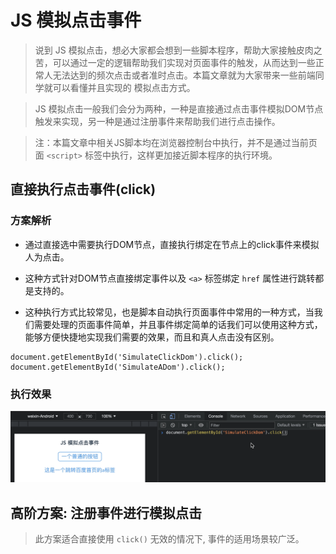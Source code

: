 # JS 模拟点击事件

> 说到 JS 模拟点击，想必大家都会想到一些脚本程序，帮助大家接触皮肉之苦，可以通过一定的逻辑帮助我们实现对页面事件的触发，从而达到一些正常人无法达到的频次点击或者准时点击。本篇文章就为大家带来一些前端同学就可以看懂并且实现的 模拟点击方式。

> JS 模拟点击一般我们会分为两种，一种是直接通过点击事件模拟DOM节点触发来实现，另一种是通过注册事件来帮助我们进行点击操作。

> 注：本篇文章中相关JS脚本均在浏览器控制台中执行，并不是通过当前页面 `<script>` 标签中执行，这样更加接近脚本程序的执行环境。

## 直接执行点击事件(click)
### 方案解析
* 通过直接选中需要执行DOM节点，直接执行绑定在节点上的click事件来模拟人为点击。
* 这种方式针对DOM节点直接绑定事件以及 `<a>` 标签绑定 `href` 属性进行跳转都是支持的。

* 这种执行方式比较常见，也是脚本自动执行页面事件中常用的一种方式，当我们需要处理的页面事件简单，并且事件绑定简单的话我们可以使用这种方式，能够方便快捷地实现我们需要的效果，而且和真人点击没有区别。

```
document.getElementById('SimulateClickDom').click();
document.getElementById('SimulateADom').click();
```

### 执行效果
![base-click](../images/jsSimulateClick/base-click-dom.gif)

## 高阶方案: 注册事件进行模拟点击
> 此方案适合直接使用 `click()` 无效的情况下, 事件的适用场景较广泛。